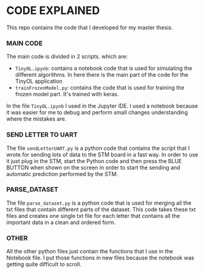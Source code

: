 # CODE EXPLAINED

This repo contains the code that I developed for my master thesis.



### MAIN CODE

The main code is divided in 2 scripts. which are:

- `TinyOL.ipynb`: contains a notebook code that is used for simulating the different algorithms. In here there is the main part of the code for the TinyOL application
- `trainFrozenModel.py`: contains the code that is used for training the frozen model part. It's trained with keras.

In the file `TinyOL.ipynb` I used in the Jupyter IDE. I used a notebook because it was easier for me to debug and perform small changes understanding where the mistakes are.



### SEND LETTER TO UART

The file `sendLetterUART.py` is a python code that contains the script that I wrote for sending lots of data to the STM board in a fast way. In order to use it just plug in the STM, start the Python code and then press the BLUE BUTTON when shown on the screen in order to start the sending and automatic prediction performed by the STM.



### PARSE_DATASET

The file `parse_dataset.py` is a python code that is used for merging all the txt files that contain different parts of the dataset. This code takes these txt files and creates one single txt file for each letter that contains all the important data in a clean and ordered form.



### OTHER

All the other python files just contain the functions that I use in the Notebook file. I put those functions in new files because the notebook was getting quite difficult to scroll. 